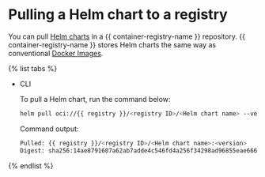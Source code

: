 # Pulling a Helm chart to a registry

You can pull [Helm charts](https://helm.sh/docs/topics/charts/) in a {{ container-registry-name }} repository. {{ container-registry-name }} stores Helm charts the same way as conventional [Docker Images](../../concepts/docker-image.md).

{% list tabs %}

- CLI

   To pull a Helm chart, run the command below:

   ```bash
   helm pull oci://{{ registry }}/<registry ID>/<Helm chart name> --version <version>
   ```

   Command output:

   ```bash
   Pulled: {{ registry }}/<registry ID>/<Helm chart name>:<version>
   Digest: sha256:14ae8791607a62ab7adde4c546fd4a256f34298ad96855eae6662f53c3ff748c
   ```

{% endlist %}